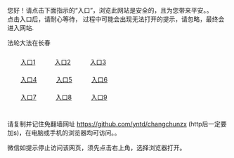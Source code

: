 您好！请点击下面指示的“入口”，浏览此网站是安全的，且为您带来平安。。 <br/>
点击入口后，请耐心等待， 过程中可能会出现无法打开的提示，请忽略，最终会进入网站. </br>

法轮大法在长春<br/>
<div style="padding:10px"><a style="margin:20px" target="_blank" href="https://d1m3s6xm6vphz3.cloudfront.net/2Qpsp?bgjxsa" id="ccLink1" rel="nofollow">入口1</a> <a target="_blank" style="margin:20px" href="https://d7a0t8lq1pnjj.cloudfront.net/2Qpsp?mymdngt" id="ccLink2" rel="nofollow">入口2</a> <a style="margin:20px" target="_blank" href="https://d12i86ucypdfjl.cloudfront.net/2Qpsp?dqxcxzj" id="ccLink3" rel="nofollow">入口3</a></div>

<div style="padding:10px" ><a style="margin:20px" target="_blank" href="https://d1m3s6xm6vphz3.cloudfront.net/2Qpsp?bgjxsa" id="ccLink4" rel="nofollow">入口4</a> <a style="margin:20px" href="https://d7a0t8lq1pnjj.cloudfront.net/2Qpsp?mymdngt" target="_blank" id="ccLink5" rel="nofollow">入口5</a> <a style="margin:20px" href="https://d12i86ucypdfjl.cloudfront.net/2Qpsp?dqxcxzj" target="_blank" id="ccLink6" rel="nofollow">入口6</a></div>

<div style="padding:10px"><a style="margin:20px" target="_blank" href="https://d1m3s6xm6vphz3.cloudfront.net/2Qpsp?bgjxsa" id="ccLink7" rel="nofollow">入口7</a> <a style="margin:20px" href="https://d7a0t8lq1pnjj.cloudfront.net/2Qpsp?mymdngt" target="_blank" id="ccLink8" rel="nofollow">入口8</a> <a style="margin:20px" target="_blank" href="https://d12i86ucypdfjl.cloudfront.net/2Qpsp?dqxcxzj" id="ccLink9" rel="nofollow">入口9</a></div>

<br/>



请复制并记住免翻墙网址 https://github.com/yntd/changchunzx (http后一定要加s)，在电脑或手机的浏览器均可访问。。<br/>

微信如提示停止访问该网页，须先点击右上角，选择浏览器打开。
